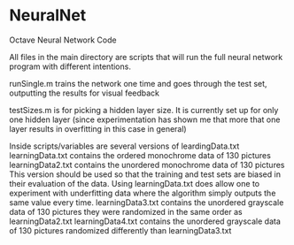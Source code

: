 # NeuralNet
Octave Neural Network Code

All files in the main directory are scripts that will run the full neural network program with different intentions.

runSingle.m trains the network one time and goes through the test set, outputting the results for visual feedback

testSizes.m is for picking a hidden layer size. It is currently set up for only one hidden layer (since experimentation 
  has shown me that more that one layer results in overfitting in this case in general)

Inside scripts/variables are several versions of leardingData.txt
	learningData.txt contains the ordered monochrome data of 130 pictures
	learningData2.txt contains the unordered monochrome data of 130 pictures
		This version should be used so that the training and test sets are 
		biased in their evaluation of the data. Using learningData.txt
		does allow one to experiment with underfitting data where the algorithm
		simply outputs the same value every time.
	learningData3.txt contains the unordered grayscale data of 130 pictures
		they were randomized in the same order as learningData2.txt
	learningData4.txt contains the unordered grayscale data of 130 pictures
		randomized differently than learningData3.txt
